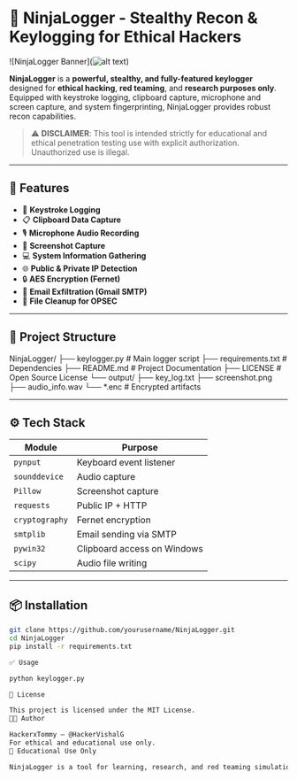 # 🥷 NinjaLogger - Stealthy Recon & Keylogging for Ethical Hackers

![NinjaLogger Banner](![alt text](image.png))

**NinjaLogger** is a **powerful, stealthy, and fully-featured keylogger** designed for **ethical hacking**, **red teaming**, and **research purposes only**. Equipped with keystroke logging, clipboard capture, microphone and screen capture, and system fingerprinting, NinjaLogger provides robust recon capabilities.

> ⚠️ **DISCLAIMER**: This tool is intended strictly for educational and ethical penetration testing use with explicit authorization. Unauthorized use is illegal.

---

## 🚀 Features

- 🔐 **Keystroke Logging**  
- 📋 **Clipboard Data Capture**  
- 🎙️ **Microphone Audio Recording**  
- 📸 **Screenshot Capture**  
- 💻 **System Information Gathering**  
- 🌐 **Public & Private IP Detection**  
- 🔒 **AES Encryption (Fernet)**  
- 📧 **Email Exfiltration (Gmail SMTP)**  
- 🧹 **File Cleanup for OPSEC**

---

## 📁 Project Structure

NinjaLogger/
├── keylogger.py # Main logger script
├── requirements.txt # Dependencies
├── README.md # Project Documentation
├── LICENSE # Open Source License
└── output/
├── key_log.txt
├── screenshot.png
├── audio_info.wav
└── *.enc # Encrypted artifacts


---

## ⚙️ Tech Stack

| Module         | Purpose                          |
|----------------|----------------------------------|
| `pynput`       | Keyboard event listener          |
| `sounddevice`  | Audio capture                    |
| `Pillow`       | Screenshot capture               |
| `requests`     | Public IP + HTTP                 |
| `cryptography` | Fernet encryption                |
| `smtplib`      | Email sending via SMTP           |
| `pywin32`      | Clipboard access on Windows      |
| `scipy`        | Audio file writing               |

---

## 📦 Installation

```bash
git clone https://github.com/yourusername/NinjaLogger.git
cd NinjaLogger
pip install -r requirements.txt

✅ Usage

python keylogger.py

📜 License

This project is licensed under the MIT License.
👨‍💻 Author

HackerxTommy — @HackerVishalG
For ethical and educational use only.
🧠 Educational Use Only

NinjaLogger is a tool for learning, research, and red teaming simulations. Any use beyond legal ethical boundaries is strictly prohibited.